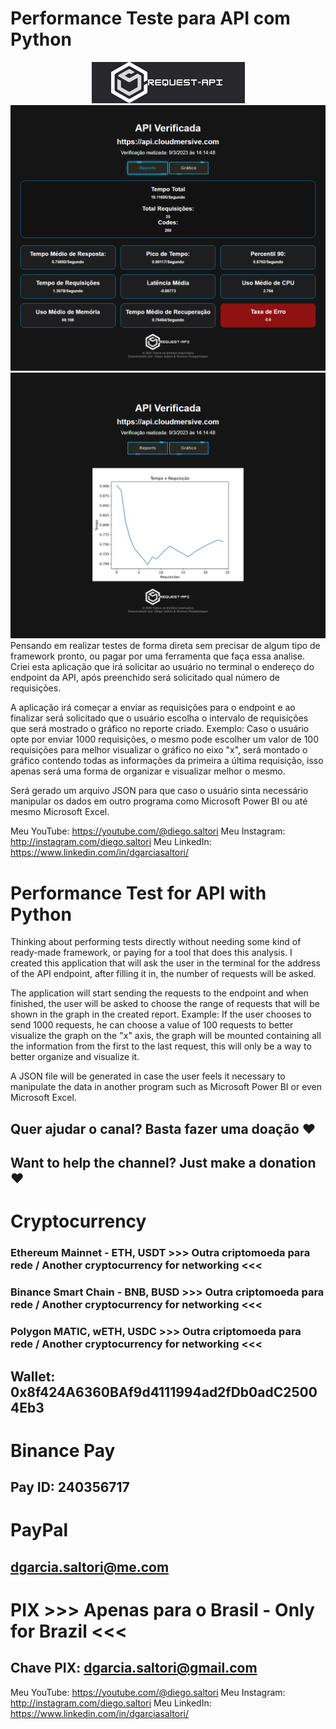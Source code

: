 # Performance Teste para API com Python

<div style="text-align:center">
  <img src="model/css/logoRT.png" alt="logo">
  <img src="/reports/reportAPI.png" alt="Report">
  <img src="/reports/graphicAPI.png" alt="Report">
</div>
Pensando em realizar testes de forma direta sem precisar de algum tipo de framework pronto, ou pagar por uma ferramenta que faça essa analise.
Criei esta aplicação que irá solicitar ao usuário no terminal o endereço do endpoint da API, após preenchido será solicitado qual número de requisições.

A aplicação irá começar a enviar as requisições para o endpoint e ao finalizar será solicitado que o usuário escolha o intervalo de requisições que será mostrado o gráfico no reporte criado.
Exemplo: Caso o usuário opte por enviar 1000 requisições, o mesmo pode escolher um valor de 100 requisições para melhor visualizar o gráfico no eixo "x", será montado o gráfico contendo todas as informações da primeira a última requisição, isso apenas será uma forma de organizar e visualizar melhor o mesmo.

Será gerado um arquivo JSON para que caso o usuário sinta necessário manipular os dados em outro programa como Microsoft Power BI ou até mesmo Microsoft Excel.

Meu YouTube: https://youtube.com/@diego.saltori
Meu Instagram: http://instagram.com/diego.saltori
Meu LinkedIn: https://www.linkedin.com/in/dgarciasaltori/

# Performance Test for API with Python

Thinking about performing tests directly without needing some kind of ready-made framework, or paying for a tool that does this analysis.
I created this application that will ask the user in the terminal for the address of the API endpoint, after filling it in, the number of requests will be asked.

The application will start sending the requests to the endpoint and when finished, the user will be asked to choose the range of requests that will be shown in the graph in the created report.
Example: If the user chooses to send 1000 requests, he can choose a value of 100 requests to better visualize the graph on the "x" axis, the graph will be mounted containing all the information from the first to the last request, this will only be a way to better organize and visualize it.

A JSON file will be generated in case the user feels it necessary to manipulate the data in another program such as Microsoft Power BI or even Microsoft Excel.

## Quer ajudar o canal? Basta fazer uma doação ❤️
## Want to help the channel? Just make a donation ❤️
# Cryptocurrency 
### Ethereum Mainnet - ETH, USDT >>> Outra criptomoeda para rede / Another cryptocurrency for networking <<<
### Binance Smart Chain - BNB, BUSD >>> Outra criptomoeda para rede / Another cryptocurrency for networking <<<
### Polygon MATIC, wETH, USDC >>> Outra criptomoeda para rede / Another cryptocurrency for networking <<<

## Wallet: 0x8f424A6360BAf9d4111994ad2fDb0adC25004Eb3

# Binance Pay
## Pay ID: 240356717

# PayPal
## dgarcia.saltori@me.com

# PIX >>> Apenas para o Brasil - Only for Brazil <<<
## Chave PIX: dgarcia.saltori@gmail.com 

Meu YouTube: https://youtube.com/@diego.saltori
Meu Instagram: http://instagram.com/diego.saltori
Meu LinkedIn: https://www.linkedin.com/in/dgarciasaltori/
